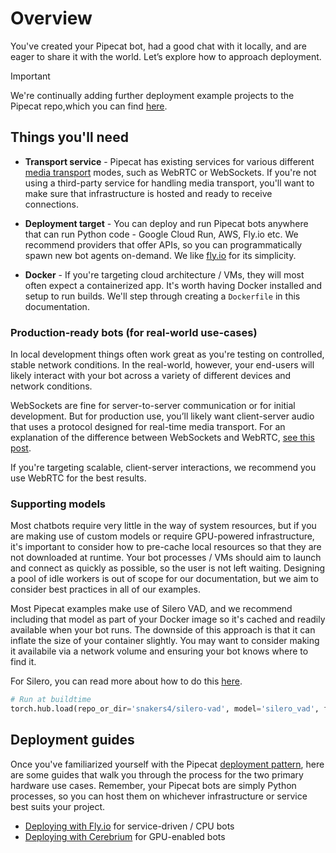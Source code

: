 # Overview

You've created your Pipecat bot, had a good chat with it locally, and are eager to share it with the world. Let’s explore how to approach deployment.

> [!IMPORTANT]
> We're continually adding further deployment example projects to the Pipecat repo,which you can find [here](https://github.com/pipecat-ai/pipecat/tree/main/examples/deployment).

## Things you'll need

- **Transport service** - Pipecat has existing services for various different [media transport](http://localhost:3000/docs/category/transports) modes, such as WebRTC or WebSockets. If you're not using a third-party service for handling media transport, you'll want to make sure that infrastructure is hosted and ready to receive connections.

- **Deployment target** - You can deploy and run Pipecat bots anywhere that can run Python code - Google Cloud Run, AWS, Fly.io etc. We recommend providers that offer APIs, so you can programmatically spawn new bot agents on-demand. We like [fly.io](fly.io) for its simplicity. 

- **Docker** - If you're targeting cloud architecture / VMs, they will most often expect a containerized app. It's worth having Docker installed and setup to run builds. We'll step through creating a `Dockerfile` in this documentation.

### Production-ready bots (for real-world use-cases)

In local development things often work great as you're testing on controlled, stable network conditions. In the real-world, however, your end-users will likely interact with your bot across a variety of different devices and network conditions.

WebSockets are fine for server-to-server communication or for initial development. But for production use, you’ll likely want client-server audio that uses a protocol designed for real-time media transport. For an explanation of the difference between WebSockets and WebRTC, [see this post](https://www.daily.co/blog/how-to-talk-to-an-llm-with-your-voice/#webrtc).

If you're targeting scalable, client-server interactions, we recommend you use WebRTC for the best results.


### Supporting models

Most chatbots require very little in the way of system resources, but if you are making use of custom models or require GPU-powered infrastructure, it's important to consider how to pre-cache local resources so that they are not downloaded at runtime. Your bot processes / VMs should aim to launch and connect as quickly as possible, so the user is not left waiting. Designing a pool of idle workers is out of scope for our documentation, but we aim to consider best practices in all of our examples.

Most Pipecat examples make use of Silero VAD, and we recommend including that model as part of your Docker image so it's cached and readily available when your bot runs. The downside of this approach is that it can inflate the size of your container slightly. You may want to consider making it availabile via a network volume and ensuring your bot knows where to find it.

For Silero, you can read more about how to do this [here](https://pypi.org/project/silero/#:~:text=Models%20are%20downloaded%20on%20demand,downloaded%20to%20a%20cache%20folder). 

```python
# Run at buildtime
torch.hub.load(repo_or_dir='snakers4/silero-vad', model='silero_vad', force_reload=True)
```

## Deployment guides

Once you've familiarized yourself with the Pipecat [deployment pattern](/docs/deploying-your-bot/02-basic-pattern.md), here are some guides that walk you through the process for the two primary hardware use cases. Remember, your Pipecat bots are simply Python processes, so you can host them on whichever infrastructure or service best suits your project.

- [Deploying with Fly.io](/docs/deploying-your-bot/fly) for service-driven / CPU bots
- [Deploying with Cerebrium](/docs/deploying-your-bot/cerebrium) for GPU-enabled bots